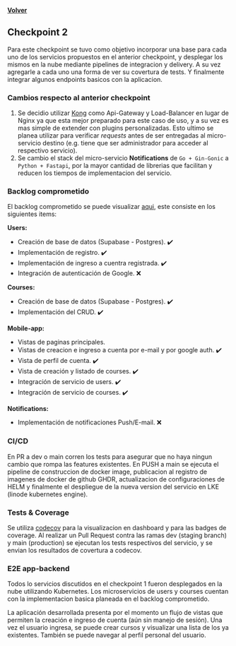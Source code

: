 [**Volver**](../README.md)

## Checkpoint 2

Para este checkpoint se tuvo como objetivo incorporar una base para cada uno de los servicios propuestos en el anterior checkpoint, y desplegar los mismos en la nube mediante pipelines de integracion y delivery. A su vez agregarle a cada uno una forma de ver su covertura de tests. Y finalmente integrar algunos endpoints basicos con la aplicacion.

### Cambios respecto al anterior checkpoint

1. Se decidio utilizar [Kong](https://konghq.com/) como Api-Gateway y Load-Balancer en lugar de Nginx ya que esta mejor preparado para este caso de uso, y a su vez es mas simple de extender con plugins personalizadas. Esto ultimo se planea utilizar para verificar *requests* antes de ser entregadas al micro-servicio destino (e.g. tiene que ser administrador para acceder al respectivo servicio).
2. Se cambio el stack del micro-servicio **Notifications** de `Go + Gin-Gonic` a `Python + Fastapi`, por la mayor cantidad de librerias que facilitan y reducen los tiempos de implementacion del servicio.

### Backlog comprometido

El backlog comprometido se puede visualizar [aqui](https://github.com/orgs/ClassConnect-org/projects/1/views/3), este consiste en los siguientes items:

**Users:**

- Creación de base de datos (Supabase - Postgres). ✔️
- Implementación de registro. ✔️
- Implementación de ingreso a cuentra registrada. ✔️
- Integración de autenticación de Google. ❌
  
**Courses:**

- Creación de base de datos (Supabase - Postgres). ✔️
- Implementación del CRUD. ✔️
  
**Mobile-app:**

- Vistas de paginas principales.
- Vistas de creacion e ingreso a cuenta por e-mail y por google auth. ✔️
- Vista de perfil de cuenta. ✔️
- Vista de creación y listado de courses. ✔️
- Integración de servicio de users. ✔️
- Integración de servicio de courses. ✔️

**Notifications:**

- Implementación de notificaciones Push/E-mail. ❌

### CI/CD

En PR a dev o main corren los tests para asegurar que no haya ningun cambio que rompa las features existentes. En PUSH a main se ejecuta el pipeline de construccion de docker image, publicacion al registro de imagenes de docker de github GHDR, actualizacion de configuraciones de HELM y finalmente el despliegue de la nueva version del servicio en LKE (linode kubernetes engine).

### Tests & Coverage

Se utiliza [codecov](https://about.codecov.io/) para la visualizacion en dashboard y para las badges de coverage. Al realizar un Pull Request contra las ramas dev (staging branch) y main (production) se ejecutan los tests respectivos del servicio, y se envian los resultados de covertura a codecov.

### E2E app-backend

Todos lo servicios discutidos en el checkpoint 1 fueron desplegados en la nube utilizando Kubernetes. Los microservicios de users y courses cuentan con la implementacion basica planeada en el backlog comprometido.

La aplicación desarrollada presenta por el momento un flujo de vistas que permiten la creación e ingreso de cuenta (aún sin manejo de sesión). Una vez el usuario ingresa, se puede crear cursos y visualizar una lista de los ya existentes. También se puede navegar al perfil personal del usuario.
